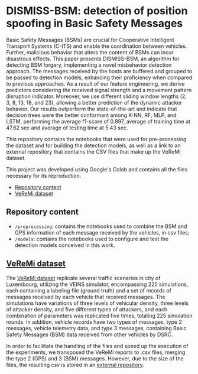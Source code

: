 # DISMISS-BSM: detection of position spoofing in Basic Safety Messages

Basic Safety Messages (BSMs) are crucial for Cooperative Intelligent Transport Systems (C-ITS) and enable the coordination between vehicles.  Further, malicious behavior that alters the content of BSMs can incur disastrous effects.  This paper presents DISMISS-BSM, an algorithm for detecting BSM forgery, implementing a novel misbehavior detection approach.  The messages received by the hosts are buffered and grouped to be passed to detection models, enhancing their proficiency when compared to previous approaches.  As a result of our feature engineering, we derive predictors considering the received signal strength and a movement pattern disruption indicator.   Moreover, we use different sliding window lengths (2, 3, 8, 13, 18, and 23), allowing a better prediction of the dynamic attacker behavior.  Our results outperform the state-of-the-art and indicate that decision trees were the better conformant among K-NN, RF, MLP, and LSTM, performing the average f1-score of 0.897, average of training time at 47.62 sec and average of testing time at 5.43 sec.

This repository contains the notebooks that were used for pre-processing the dataset and for building the detection models, as well as a link to an external repository that contains the CSV files that make up the VeReMi dataset.

This project was developed using Google's Colab and contains all the files necessary for its reproduction.

<!--ts-->
   * [Repository content](#repository-content)
   * [VeReMi dataset](#veremi-dataset)
<!--te-->

## Repository content

- `/preprocessing`: contains the notebooks used to combine the BSM and GPS information of each message received by the vehicles, in csv files; 
- `/models`: contains the notebooks used to configure and test the detection models conceived in this work.

## [VeReMi dataset](https://veremi-dataset.github.io/)

The [VeReMi dataset](https://veremi-dataset.github.io/) replicate several traffic scenarios in city of Luxembourg, utilizing the VEINS simulator,  encompassing 225 simulations, each containing a labeling file (ground truth) and a set of records of messages received by each vehicle that received messages.  The simulations have variations of three levels of vehicular density, three levels of attacker density, and five different types of attackers, and each combination of parameters was replicated five times, totaling 225 simulation rounds.  In addition, vehicle records have two types of messages, type 2 messages, vehicle telemetry data, and type 3 messages, containing Basic Safety Messages (BSM) data received from other vehicles by DSRC.

In order to facilitate the handling of the files and speed up the execution of the experiments, we transposed the VeReMi reports to .csv files, merging the type 2 (GPS) and 3 (BSM) messages. However, due to the size of the files, the resulting csv is stored in an [external repository](https://mega.nz/folder/5Bp2QCSY#TxAiyrJOmt9itJ12K6Lxlw).
